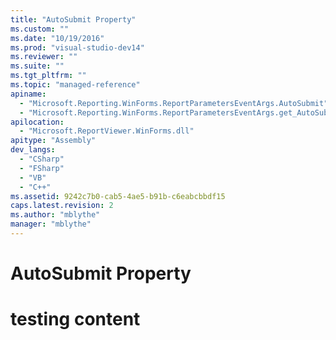 ```yaml
---
title: "AutoSubmit Property"
ms.custom: ""
ms.date: "10/19/2016"
ms.prod: "visual-studio-dev14"
ms.reviewer: ""
ms.suite: ""
ms.tgt_pltfrm: ""
ms.topic: "managed-reference"
apiname: 
  - "Microsoft.Reporting.WinForms.ReportParametersEventArgs.AutoSubmit"
  - "Microsoft.Reporting.WinForms.ReportParametersEventArgs.get_AutoSubmit"
apilocation: 
  - "Microsoft.ReportViewer.WinForms.dll"
apitype: "Assembly"
dev_langs: 
  - "CSharp"
  - "FSharp"
  - "VB"
  - "C++"
ms.assetid: 9242c7b0-cab5-4ae5-b91b-c6eabcbbdf15
caps.latest.revision: 2
ms.author: "mblythe"
manager: "mblythe"
---
```

# AutoSubmit Property
# testing content